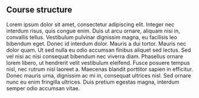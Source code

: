 Course structure
---

Lorem ipsum dolor sit amet, consectetur adipiscing elit. Integer nec interdum risus, quis congue enim. Duis ut arcu ornare, aliquam nisi in, convallis tellus. Vestibulum pulvinar dignissim magna, eu facilisis leo bibendum eget. Donec id interdum dolor. Mauris a dui tortor. Mauris nec dolor quam. Ut sed nulla eu odio accumsan finibus aliquet sed lectus. Sed vel nisi ac nisi consequat bibendum nec viverra diam. Phasellus ornare lorem libero, ut hendrerit velit vestibulum eleifend. Fusce posuere tempus nisl, nec rutrum nisl laoreet a. Maecenas blandit porttitor sapien in efficitur. Donec mauris urna, dignissim ac mi in, consequat ultrices nisl. Sed ornare nunc eu enim fringilla ultrices. Duis pretium egestas magna, interdum semper odio accumsan vitae. 
